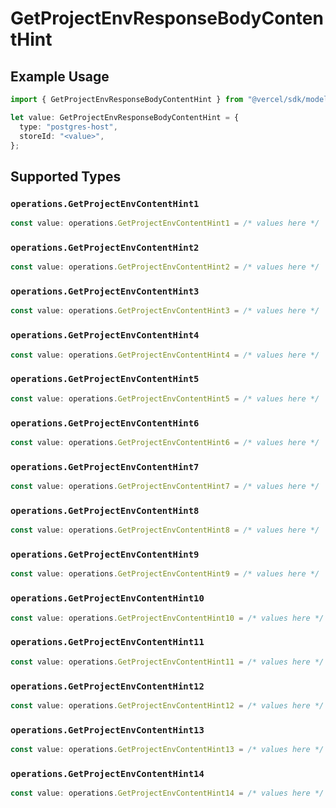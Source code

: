 # GetProjectEnvResponseBodyContentHint

## Example Usage

```typescript
import { GetProjectEnvResponseBodyContentHint } from "@vercel/sdk/models/operations/getprojectenv.js";

let value: GetProjectEnvResponseBodyContentHint = {
  type: "postgres-host",
  storeId: "<value>",
};
```

## Supported Types

### `operations.GetProjectEnvContentHint1`

```typescript
const value: operations.GetProjectEnvContentHint1 = /* values here */
```

### `operations.GetProjectEnvContentHint2`

```typescript
const value: operations.GetProjectEnvContentHint2 = /* values here */
```

### `operations.GetProjectEnvContentHint3`

```typescript
const value: operations.GetProjectEnvContentHint3 = /* values here */
```

### `operations.GetProjectEnvContentHint4`

```typescript
const value: operations.GetProjectEnvContentHint4 = /* values here */
```

### `operations.GetProjectEnvContentHint5`

```typescript
const value: operations.GetProjectEnvContentHint5 = /* values here */
```

### `operations.GetProjectEnvContentHint6`

```typescript
const value: operations.GetProjectEnvContentHint6 = /* values here */
```

### `operations.GetProjectEnvContentHint7`

```typescript
const value: operations.GetProjectEnvContentHint7 = /* values here */
```

### `operations.GetProjectEnvContentHint8`

```typescript
const value: operations.GetProjectEnvContentHint8 = /* values here */
```

### `operations.GetProjectEnvContentHint9`

```typescript
const value: operations.GetProjectEnvContentHint9 = /* values here */
```

### `operations.GetProjectEnvContentHint10`

```typescript
const value: operations.GetProjectEnvContentHint10 = /* values here */
```

### `operations.GetProjectEnvContentHint11`

```typescript
const value: operations.GetProjectEnvContentHint11 = /* values here */
```

### `operations.GetProjectEnvContentHint12`

```typescript
const value: operations.GetProjectEnvContentHint12 = /* values here */
```

### `operations.GetProjectEnvContentHint13`

```typescript
const value: operations.GetProjectEnvContentHint13 = /* values here */
```

### `operations.GetProjectEnvContentHint14`

```typescript
const value: operations.GetProjectEnvContentHint14 = /* values here */
```

